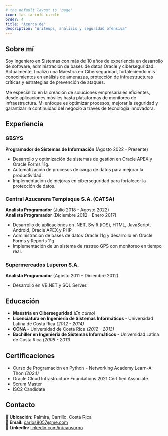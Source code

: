 ```yaml
---
# the default layout is 'page'
icon: fas fa-info-circle
order: 4
title: "Acerca de"
description: "Writeups, análisis y seguridad ofensiva"
---
```


## Sobre mí

Soy Ingeniero en Sistemas con más de 10 años de experiencia en desarrollo de software, administración de bases de datos Oracle y ciberseguridad. Actualmente, finalizo una Maestría en Ciberseguridad, fortaleciendo mis conocimientos en análisis de amenazas, protección de infraestructuras críticas y estrategias de prevención de ataques.

Me especializo en la creación de soluciones empresariales eficientes, desde aplicaciones móviles hasta plataformas de monitoreo de infraestructura. Mi enfoque es optimizar procesos, mejorar la seguridad y garantizar la continuidad del negocio a través de tecnología innovadora.

## Experiencia

### **GBSYS**
**Programador de Sistemas de Información** (Agosto 2022 - Presente)  
- Desarrollo y optimización de sistemas de gestión en Oracle APEX y Oracle Forms 11g.
- Automatización de procesos de carga de datos para mejorar la productividad.
- Implementación de mejoras en ciberseguridad para fortalecer la protección de datos.

### **Central Azucarera Tempisque S.A. (CATSA)**
**Analista Programador** (Julio 2018 - Agosto 2022)  
**Analista Programador** (Diciembre 2012 - Enero 2017)  
- Desarrollo de aplicaciones en .NET, Swift (iOS), HTML, JavaScript, Android, Oracle APEX y PHP.
- Administración de bases de datos Oracle 11g y desarrollo en Oracle Forms y Reports 11g.
- Implementación de un sistema de rastreo GPS con monitoreo en tiempo real.

### **Supermercados Luperon S.A.**
**Analista Programador** (Agosto 2011 - Diciembre 2012)  
- Desarrollo en VB.NET y SQL Server.

## Educación

- **Maestría en Ciberseguridad** *(En curso)*
- **Licenciatura en Ingeniería de Sistemas Informáticos** - Universidad Latina de Costa Rica *(2012 - 2014)*
- **CCNA** - Universidad de Costa Rica *(2012 - 2013)*
- **Bachiller en Ingeniería de Sistemas Informáticos** - Universidad Latina de Costa Rica *(2008 - 2011)*

## Certificaciones

- Curso de Programación en Python - Networking Academy Learn-A-Thon *(2024)*
- Oracle Cloud Infrastructure Foundations 2021 Certified Associate
- Scrum Master
- ISC2 Candidate

## Contacto

📍 **Ubicación:** Palmira, Carrillo, Costa Rica  
📧 **Email:** [carlos8057@me.com](mailto:carlos8057@me.com)  
🔗 **LinkedIn:** [linkedin.com/in/caosorno](https://www.linkedin.com/in/caosorno)
